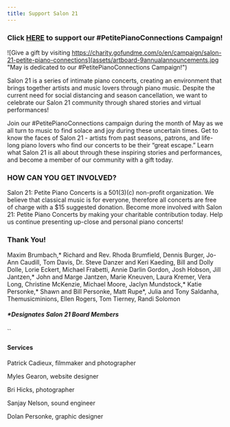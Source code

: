 ```yaml
---
title: Support Salon 21
---
```

### Click [HERE](https://charity.gofundme.com/o/en/campaign/salon-21-petite-piano-connections) to support our #PetitePianoConnections Campaign!

![Give a gift by visiting https://charity.gofundme.com/o/en/campaign/salon-21-petite-piano-connections](assets/artboard-9annualannouncements.jpg "May is dedicated to our #PetitePianoConnections Campaign!")

Salon 21 is a series of intimate piano concerts, creating an environment that brings together artists and music lovers through piano music. Despite the current need for social distancing and season cancellation, we want to celebrate our Salon 21 community through shared stories and virtual performances!

Join our #PetitePianoConnections campaign during the month of May as we all turn to music to find solace and joy during these uncertain times. Get to know the faces of Salon 21 - artists from past seasons, patrons, and life-long piano lovers who find our concerts to be their “great escape.” Learn what Salon 21 is all about through these inspiring stories and performances, and become a member of our community with a gift today.

### HOW CAN YOU GET INVOLVED?

Salon 21: Petite Piano Concerts is a 501(3)(c) non-profit organization. We believe that classical music is for everyone, therefore all concerts are free of charge with a $15 suggested donation. Become more involved with Salon 21: Petite Piano Concerts by making your charitable contribution today. Help us continue presenting up-close and personal piano concerts!

### Thank You!

Maxim Brumbach,\* Richard and Rev. Rhoda Brumfield, Dennis Burger, Jo-Ann Caudill, Tom Davis, Dr. Steve Danzer and Keri Kaeding, Bill and Dolly Dolle, Lorie Eckert, Michael Frabetti, Annie Darlin Gordon, Josh Hobson, Jill Jantzen,\* John and Marge Jantzen, Marie Kneuven, Laura Kremer, Vera Long, Christine McKenzie, Michael Moore, Jaclyn Mundstock,\* Katie Personke,\* Shawn and Bill Personke, Matt Rupe*, Julia and Tony Saldanha, Themusicminions, Ellen Rogers, Tom Tierney, Randi Solomon

##### \*Designates Salon 21 Board Members

``

#### Services

Patrick Cadieux, filmmaker and photographer

Myles Gearon, website designer

Bri Hicks, photographer

Sanjay Nelson, sound engineer

Dolan Personke, graphic designer